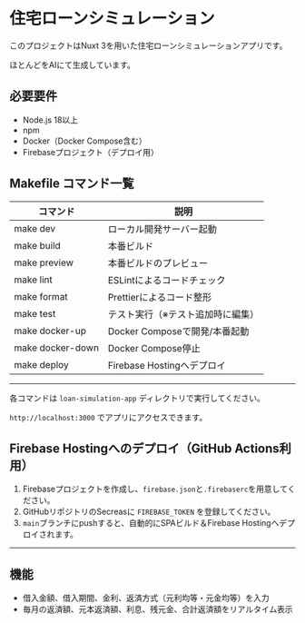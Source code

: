 # 住宅ローンシミュレーション

このプロジェクトはNuxt 3を用いた住宅ローンシミュレーションアプリです。

ほとんどをAIにて生成しています。

## 必要要件
- Node.js 18以上
- npm
- Docker（Docker Compose含む）
- Firebaseプロジェクト（デプロイ用）

## Makefile コマンド一覧

| コマンド           | 説明                                 |
|--------------------|--------------------------------------|
| make dev           | ローカル開発サーバー起動             |
| make build         | 本番ビルド                           |
| make preview       | 本番ビルドのプレビュー               |
| make lint          | ESLintによるコードチェック           |
| make format        | Prettierによるコード整形             |
| make test          | テスト実行（※テスト追加時に編集）    |
| make docker-up     | Docker Composeで開発/本番起動        |
| make docker-down   | Docker Compose停止                   |
| make deploy        | Firebase Hostingへデプロイ           |

---

各コマンドは `loan-simulation-app` ディレクトリで実行してください。


`http://localhost:3000` でアプリにアクセスできます。

## Firebase Hostingへのデプロイ（GitHub Actions利用）

1. Firebaseプロジェクトを作成し、`firebase.json`と`.firebaserc`を用意してください。
2. GitHubリポジトリのSecreasに `FIREBASE_TOKEN` を登録してください。
3. `main`ブランチにpushすると、自動的にSPAビルド＆Firebase Hostingへデプロイされます。

---

## 機能
- 借入金額、借入期間、金利、返済方式（元利均等・元金均等）を入力
- 毎月の返済額、元本返済額、利息、残元金、合計返済額をリアルタイム表示
